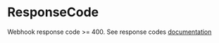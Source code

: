 # ResponseCode

Webhook response code >= 400. See response codes [documentation](https://developer.mozilla.org/en-US/docs/Web/HTTP/Status)
